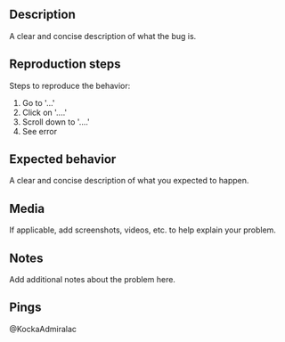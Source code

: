 ## Description
A clear and concise description of what the bug is.

## Reproduction steps
Steps to reproduce the behavior:
1. Go to '...'
2. Click on '....'
3. Scroll down to '....'
4. See error

## Expected behavior
A clear and concise description of what you expected to happen.

## Media
If applicable, add screenshots, videos, etc. to help explain your problem.

## Notes
Add additional notes about the problem here.

## Pings
@KockaAdmiralac
